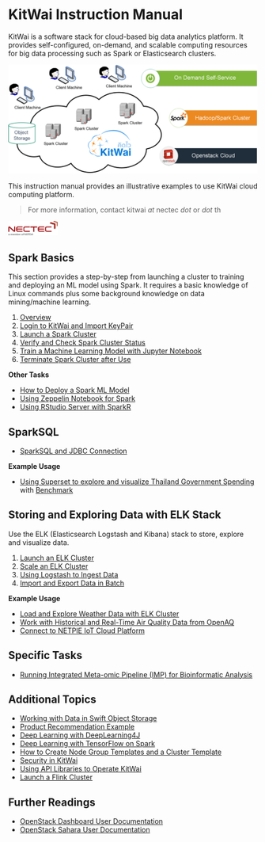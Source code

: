 # KitWai Instruction Manual

KitWai is a software stack for cloud-based big data analytics platform. It provides self-configured, on-demand, and scalable computing resources for big data processing such as Spark or Elasticsearch clusters.

<img src="kitwai.png" width="600">

This instruction manual provides an illustrative examples to use KitWai cloud computing platform.

> For more information, contact kitwai _at_ nectec _dot_ or _dot_ th
>
<img src="Nectec_Logo-Small.png" width="100">

## Spark Basics
This section provides a step-by-step from launching a cluster to training and deploying an ML model using Spark. It requires a basic knowledge of Linux commands plus some background knowledge on data mining/machine learning.
1. [Overview](overview.md)
2. [Login to KitWai and Import KeyPair](login/login.md)
3. [Launch a Spark Cluster](launchcluster/launchcluster.md)
4. [Verify and Check Spark Cluster Status](status/status.md)
5. [Train a Machine Learning Model with Jupyter Notebook](jupyter/jupyter.md)
6. [Terminate Spark Cluster after Use](terminate/terminate.md)

**Other Tasks**
- [How to Deploy a Spark ML Model](deploy/deploy.md)
- [Using Zeppelin Notebook for Spark](zeppelin/zeppelin.md)
- [Using RStudio Server with SparkR](sparkR/sparkR.md)

## SparkSQL
- [SparkSQL and JDBC Connection](sparksql/sparksql.md)

**Example Usage**
- [Using Superset to explore and visualize Thailand Government Spending](sparksql/thailand_gov_spending/spending.md) with [Benchmark](sparksql/thailand_gov_spending/benchmark.md)

## Storing and Exploring Data with ELK Stack
Use the ELK (Elasticsearch Logstash and Kibana) stack to store, explore and visualize data.
1. [Launch an ELK Cluster](elk/launchcluster.md)
2. [Scale an ELK Cluster](elk/scale_elk.md)
3. [Using Logstash to Ingest Data](elk/logstash.md)
4. [Import and Export Data in Batch](elk/import_export.md)
<!--- 2. [Load Data](elk/loaddata.md) --->
<!--- 3. [Explore Data with Kibana](elk/kibana.md) --->
<!--- 4. [Create a Dashbard in Grafana](elk/grafana.md) --->

**Example Usage**
- [Load and Explore Weather Data with ELK Cluster](elk/weather.md)
- [Work with Historical and Real-Time Air Quality Data from OpenAQ](elk/openaq.md)
- [Connect to NETPIE IoT Cloud Platform](elk/netpie.md)

## Specific Tasks
- [Running Integrated Meta-omic Pipeline (IMP) for Bioinformatic Analysis](imp/imp.md)

## Additional Topics
- [Working with Data in Swift Object Storage](swift/swift.md)
- [Product Recommendation Example](als/als.md)
- [Deep Learning with DeepLearning4J](dl4j/dl4j.md)
- [Deep Learning with TensorFlow on Spark](tensorflow_on_spark/tensorflow_on_spark.md)
- [How to Create Node Group Templates and a Cluster Template](create_template/create_template.md)
- [Security in KitWai](security/security.md)
- [Using API Libraries to Operate KitWai](apis/apis.md)
- [Launch a Flink Cluster](launchflink/launchflink.md)

## Further Readings

- [OpenStack Dashboard User Documentation](https://docs.openstack.org/horizon/pike/user/)
- [OpenStack Sahara User Documentation](https://docs.openstack.org/sahara/latest/user/index.html)
